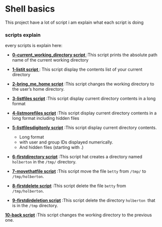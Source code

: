 # Shell basics

This project have a lot of script i am explain what each script is doing


### scripts explain

every scripts is explain here:

- [**0-current_working_directory script** ](./0-current_working_directory) :This script prints the absolute path name of the current working directory

- [**1-listit script** ](./1-listit) : This script display the contents list of your current directory

- [ **2-bring_me_home script**](./2-bring_me_home) :This script  changes the working directory to the user’s home directory.

- [ **3-listfiles script**](./3-listfiles) :This script  display current directory contents in a long format

- [ **4-listmorefiles script**](./4-listmorefiles) :This script  display current directory contents in a long format including hidden files

- [ **5-listfilesdigitonly script**](./5-listfilesdigitonly) :This script  display current directory contents.
    - Long format
    - with user and group IDs displayed numerically.
    - And hidden files (starting with .)
 
- [ **6-firstdirectory script**](./6-firstdirectory) :This script  hat creates a directory named ```holberton``` in the ```/tmp/``` directory.

- [ **7-movethatfile script**](./7-movethatfile) :This script move the file ```betty``` from ```/tmp/``` to ```/tmp/holberton```.

- [ **8-firstdelete script**](./8-firstdelete) :This script delete the file ```betty``` from  ```/tmp/holberton```.

- [**9-firstdirdeletion script**](./9-firstdirdeletion) :This script delete the directory ```holberton ```that is in the ```/tmp``` directory.

 [**10-back script**](./10-back) :This script changes the working directory to the previous one.